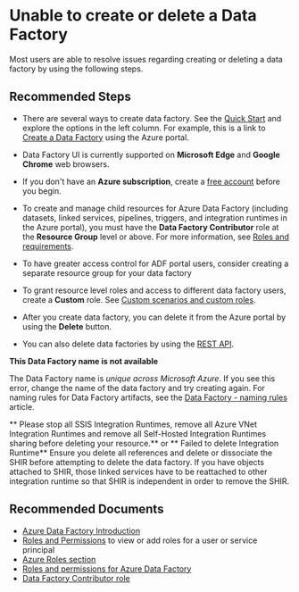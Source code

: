 <properties
  pagetitle="Unable to create or delete a Data Factory"
  service="microsoft.datafactory"
  resource="factories"
  ms.author="v-sinsri"
  selfhelptype="Generic"
  supporttopicids="32781332"
  resourcetags=""
  productpesids="15613"
  cloudenvironments="public,fairfax,mooncake,blackforest,ussec,usnat"
  articleid="2258408d-c79b-4f62-b67d-2ccfb71066e6"
  ownershipid="AzureData_DataFactory" />
# Unable to create or delete a Data Factory

Most users are able to resolve issues regarding creating or deleting a data factory by using the following steps.

## **Recommended Steps**

* There are several ways to create data factory. See the [Quick Start](https://docs.microsoft.com/azure/data-factory/introduction) and explore the options in the left column.
   For example, this is a link to [Create a Data Factory](https://docs.microsoft.com/azure/data-factory/quickstart-create-data-factory-portal) using the Azure portal. 

* Data Factory UI is currently supported on **Microsoft Edge** and **Google Chrome** web browsers.

* If you don't have an **Azure subscription**, create a [free account](https://azure.microsoft.com/free/) before you begin.

* To create and manage child resources for Azure Data Factory (including datasets, linked services, pipelines, triggers, and integration runtimes in the Azure portal), you must have the **Data Factory Contributor** role at the **Resource Group** level or above. For more information, see [Roles and requirements](https://docs.microsoft.com/azure/data-factory/concepts-roles-permissions?WT.mc_id=Portal-Microsoft_Azure_Support#roles-and-requirements).

* To have greater access control for ADF portal users, consider creating a separate resource group for your data factory

* To grant resource level roles and access to different data factory users, create a **Custom** role. See [Custom scenarios and custom roles](https://docs.microsoft.com/azure/data-factory/concepts-roles-permissions?WT.mc_id=Portal-Microsoft_Azure_Support#custom-scenarios-and-custom-roles).

* After you create data factory, you can delete it from the Azure portal by using the **Delete** button.

* You can also delete data factories by using the [REST API]( https://docs.microsoft.com/rest/api/datafactory/factories/delete).

**This Data Factory name is not available** 

The Data Factory name is *unique across Microsoft Azure*. If you see this error, change the name of the data factory and try creating again. For naming rules for Data Factory artifacts, see the [Data Factory - naming rules](https://docs.microsoft.com//azure/data-factory/naming-rules) article.

** Please stop all SSIS Integration Runtimes, remove all Azure VNet Integration Runtimes and remove all Self-Hosted Integration Runtimes sharing before deleting your resource.** or ** Failed to delete Integration Runtime**
Ensure you delete all references and delete or dissociate the SHIR before attempting to delete the data factory.
If you have objects attached to SHIR, those linked services have to be reattached to other integration runtime so that SHIR is independent in order to remove the SHIR.

## **Recommended Documents**

* [Azure Data Factory Introduction]( https://docs.microsoft.com/azure/data-factory/introduction)
* [Roles and Permissions](https://docs.microsoft.com/azure/role-based-access-control/role-assignments-portal?WT.mc_id=Portal-Microsoft_Azure_Support) to view or add roles for a user or service principal
* [Azure Roles section](https://docs.microsoft.com/azure/data-factory/quickstart-create-data-factory-portal?WT.mc_id=Portal-Microsoft_Azure_Support#prerequisites)
* [Roles and permissions for Azure Data Factory](https://docs.microsoft.com/azure/data-factory/concepts-roles-permissions?WT.mc_id=Portal-Microsoft_Azure_Support) 
* [Data Factory Contributor role](https://docs.microsoft.com/azure/role-based-access-control/built-in-roles?WT.mc_id=Portal-Microsoft_Azure_Support#data-factory-contributor)